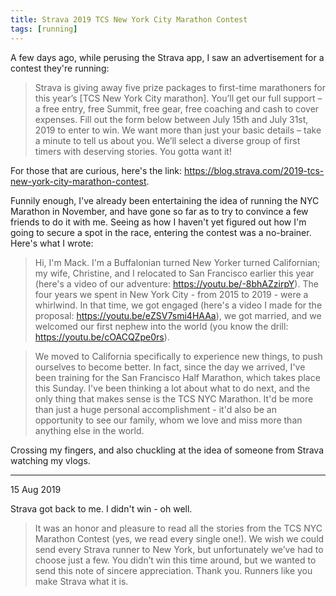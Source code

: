 ```yaml
---
title: Strava 2019 TCS New York City Marathon Contest
tags: [running]
---
```


A few days ago, while perusing the Strava app, I saw an advertisement for a
contest they're running:

> Strava is giving away five prize packages to first-time marathoners for this
year’s [TCS New York City marathon]. You’ll get our full support – a free
entry, free Summit, free gear, free coaching and cash to cover expenses.
Fill out the form below between July 15th and July 31st, 2019 to enter to win.
We want more than just your basic details – take a minute to tell us about you.
We’ll select a diverse group of first timers with deserving stories. You gotta
want it!

For those that are curious, here's the link:
<https://blog.strava.com/2019-tcs-new-york-city-marathon-contest>.

Funnily enough, I've already been entertaining the idea of running the NYC
Marathon in November, and have gone so far as to try to convince a few friends
to do it with me. Seeing as how I haven't yet figured out how I'm going to
secure a spot in the race, entering the contest was a no-brainer. Here's what I
wrote:

> Hi, I'm Mack. I'm a Buffalonian turned New Yorker turned Californian; my wife,
Christine, and I relocated to San Francisco earlier this year (here's a video of
our adventure: <https://youtu.be/-8bhAZzirpY>).  The four years we spent in New
York City - from 2015 to 2019 - were a whirlwind. In that time, we got engaged
(here's a video I made for the proposal: <https://youtu.be/eZSV7smi4HAAa>), we
got married, and we welcomed our first nephew into the world (you know the
drill: <https://youtu.be/cOACQZpe0rs>).

> We moved to California specifically to experience new things, to push ourselves
to become better. In fact, since the day we arrived, I've been training for the
San Francisco Half Marathon, which takes place this Sunday. I've been thinking a
lot about what to do next, and the only thing that makes sense is the TCS NYC
Marathon. It'd be more than just a huge personal accomplishment - it'd also be
an opportunity to see our family, whom we love and miss more than anything else
in the world.

Crossing my fingers, and also chuckling at the idea of someone from Strava
watching my vlogs.

-----

15 Aug 2019

Strava got back to me. I didn't win - oh well.

> It was an honor and pleasure to read all the stories from the TCS NYC Marathon
Contest (yes, we read every single one!). We wish we could send every Strava
runner to New York, but unfortunately we’ve had to choose just a few. You didn’t
win this time around, but we wanted to send this note of sincere appreciation.
Thank you. Runners like you make Strava what it is.
